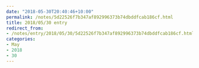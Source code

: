 ```yaml
---
date: "2018-05-30T20:40:46+10:00"
permalink: /notes/5d22526f7b347af892996373b74dbddfcab186cf.html
title: 2018/05/30 entry
redirect_from:
- /notes/entry/2018/05/30/5d22526f7b347af892996373b74dbddfcab186cf.html
categories:
- May
- 2018
- 30
---
```

